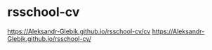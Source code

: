 # rsschool-cv
https://Aleksandr-Glebik.github.io/rsschool-cv/cv
https://Aleksandr-Glebik.github.io/rsschool-cv/
